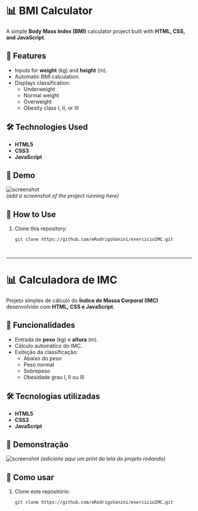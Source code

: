 # :bar_chart: BMI Calculator

A simple **Body Mass Index (BMI)** calculator project built with **HTML, CSS, and JavaScript**.

## :rocket: Features
- Inputs for **weight** (kg) and **height** (m).
- Automatic BMI calculation.
- Displays classification:
  - Underweight
  - Normal weight
  - Overweight
  - Obesity class I, II, or III

## :hammer_and_wrench: Technologies Used
- **HTML5**
- **CSS3**
- **JavaScript**

## :camera_flash: Demo
![screenshot](./screenshot.png)  
*(add a screenshot of the project running here)*

## :open_file_folder: How to Use
1. Clone this repository:
   ```bash
   git clone https://github.com/eRodrigoVanini/exercicioIMC.git




___________________________________________________________________________________________________________________________________________________________________________________________________________________________________________________________________________________________________




# 📊 Calculadora de IMC

Projeto simples de cálculo do **Índice de Massa Corporal (IMC)** desenvolvido com **HTML, CSS e JavaScript**.

## 🚀 Funcionalidades
- Entrada de **peso** (kg) e **altura** (m).
- Cálculo automático do IMC.
- Exibição da classificação:
  - Abaixo do peso
  - Peso normal
  - Sobrepeso
  - Obesidade grau I, II ou III

## 🛠️ Tecnologias utilizadas
- **HTML5**
- **CSS3**
- **JavaScript**

## 📸 Demonstração
![screenshot](./screenshot.png)
*(adicione aqui um print da tela do projeto rodando)*

## 📂 Como usar
1. Clone este repositório:
   ```bash
   git clone https://github.com/eRodrigoVanini/exercicioIMC.git
